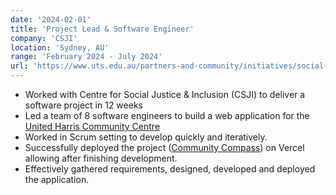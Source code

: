 ```yaml
---
date: '2024-02-01'
title: 'Project Lead & Software Engineer'
company: 'CSJI'
location: 'Sydney, AU'
range: 'February 2024 - July 2024'
url: 'https://www.uts.edu.au/partners-and-community/initiatives/social-justice-uts/centre-social-justice-inclusion'
---
```


- Worked with Centre for Social Justice & Inclusion (CSJI) to deliver a software project in 12 weeks
- Led a team of 8 software engineers to build a web application for the [United Harris Community Centre](https://www.uniting.org/community-impact/harris-community-centre)
- Worked in Scrum setting to develop quickly and iteratively.
- Successfully deployed the project ([Community Compass](www.google.com)) on Vercel allowing after finishing development.
- Effectively gathered requirements, designed, developed and deployed the application.
